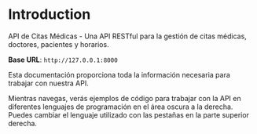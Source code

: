 # Introduction

API de Citas Médicas - Una API RESTful para la gestión de citas médicas, doctores, pacientes y horarios.

<aside>
    <strong>Base URL</strong>: <code>http://127.0.0.1:8000</code>
</aside>

Esta documentación proporciona toda la información necesaria para trabajar con nuestra API.

<aside>Mientras navegas, verás ejemplos de código para trabajar con la API en diferentes lenguajes de programación en el área oscura a la derecha.
Puedes cambiar el lenguaje utilizado con las pestañas en la parte superior derecha.</aside>

